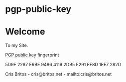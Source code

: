 # pgp-public-key
<!DOCTYPE html>
<html>
<head>
<title>CBritos2016 github page</title>
</head>
<body>

<h1>Welcome</h1>

<p>To my Site.</p>

<p>
<a href="/crisbritos.asc" download>PGP public key</a> fingerprint </p>

<p>
5D9F 2287 E6BE 9486 4119  2DB5 E291 FF8D 1EE7 282D
</p>

<p>Cris Britos - cris@britos.net - mailto:cris@britos.net </p>
  
</body>
</html>
